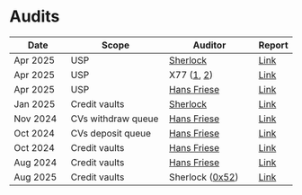 # Audits

<table><thead><tr><th width="130">Date</th><th width="250">Scope</th><th width="221">Auditor</th><th>Report</th></tr></thead><tbody><tr><td>Apr 2025</td><td>USP</td><td><a href="https://www.sherlock.xyz/">Sherlock</a></td><td><a href="https://drive.google.com/file/d/1P8QsDc118cJmp5cCOneefM5NN7xhx5Io/view?usp=sharing">Link</a></td></tr><tr><td>Apr 2025</td><td>USP</td><td>X77 (<a href="https://x.com/s4muraii77">1</a>, <a href="https://x.com/0x3b33">2</a>)</td><td><a href="https://drive.google.com/file/d/15UH3nytMdm_BYSX2XHd77-uZlTXsOLV1/view?usp=sharing">Link</a></td></tr><tr><td>Apr 2025</td><td>USP</td><td><a href="https://code4rena.com/@hansfriese">Hans Friese</a></td><td><a href="https://drive.google.com/file/d/1dBlNpGjnhcryl0s-muvuQGORVz-TzBCM/view?usp=sharing">Link</a></td></tr><tr><td>Jan 2025</td><td>Credit vaults</td><td><a href="https://www.sherlock.xyz/">Sherlock</a></td><td><a href="https://drive.google.com/file/d/1ONqxBgT1GvdYoA-QBAQ7OGlBDicQ4xcI/view?usp=sharing">Link</a></td></tr><tr><td>Nov 2024</td><td>CVs withdraw queue</td><td><a href="https://code4rena.com/@hansfriese">Hans Friese</a></td><td><a href="https://drive.google.com/file/d/1bu-K45CsMWeIST676uEyIgTSAOImDtXe/view?usp=sharing">Link</a></td></tr><tr><td>Oct 2024</td><td>CVs deposit queue</td><td><a href="https://code4rena.com/@hansfriese">Hans Friese</a></td><td><a href="https://drive.google.com/file/d/1aIGWfo1-WXTgE3DfLfZYyJ6NNs8-esNT/view?usp=sharing">Link</a></td></tr><tr><td>Oct 2024</td><td>Credit vaults</td><td><a href="https://code4rena.com/@hansfriese">Hans Friese</a></td><td><a href="https://drive.google.com/file/d/1rTfKCkQbhVEk6qgYsluuHD2acXRxA4e1/view?usp=sharing">Link</a></td></tr><tr><td>Aug 2024</td><td>Credit vaults</td><td><a href="https://code4rena.com/@hansfriese">Hans Friese</a></td><td><a href="https://drive.google.com/file/d/1nr5kvwheKoYBDWe4M5DotKcapHWoqFSh/view?usp=sharing">Link</a></td></tr><tr><td>Aug 2025</td><td>Credit vaults</td><td>Sherlock (<a href="https://x.com/IAm0x52">0x52</a>)</td><td><a href="https://drive.google.com/file/d/1n8RNsqN7hXcQHwtmksKHYhW8zXVfiDB5/view?usp=sharing">Link</a></td></tr></tbody></table>

